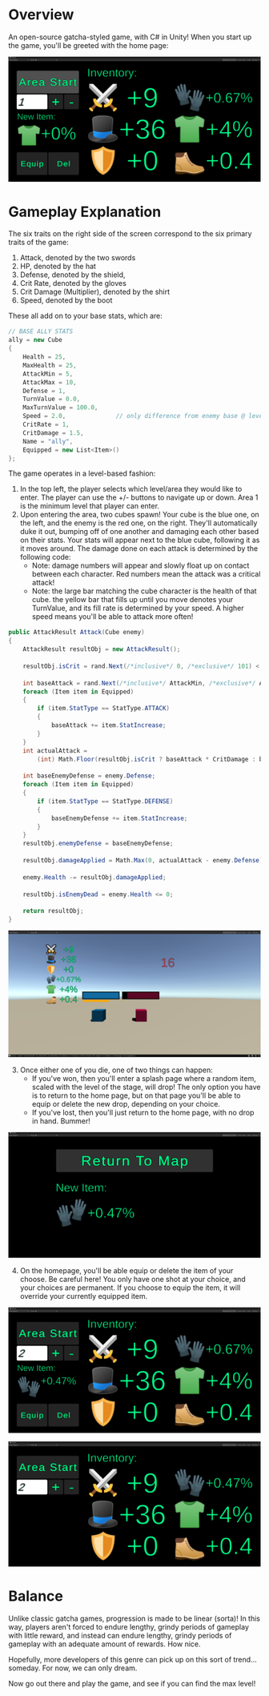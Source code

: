 # Overview
An open-source gatcha-styled game, with C# in Unity! When you start up the game, you'll be greeted with the home page:

![Image of Game](images/screenshot_of_game.PNG)

# Gameplay Explanation
The six traits on the right side of the screen correspond to the six primary traits of the game: 
1. Attack, denoted by the two swords
2. HP, denoted by the hat
3. Defense, denoted by the shield,
4. Crit Rate, denoted by the gloves
5. Crit Damage (Multiplier), denoted by the shirt 
6. Speed, denoted by the boot

These all add on to your base stats, which are:
```c#
// BASE ALLY STATS
ally = new Cube
{
    Health = 25,
    MaxHealth = 25,
    AttackMin = 5,
    AttackMax = 10,
    Defense = 1,
    TurnValue = 0.0,
    MaxTurnValue = 100.0,
    Speed = 2.0,              // only difference from enemy base @ level 1
    CritRate = 1,
    CritDamage = 1.5,
    Name = "ally",
    Equipped = new List<Item>()
};
```

The game operates in a level-based fashion:
1. In the top left, the player selects which level/area they would like to enter. The player can use the +/- buttons to navigate up or down. Area 1 is the minimum level that player can enter.
2. Upon entering the area, two cubes spawn! Your cube is the blue one, on the left, and the enemy is the red one, on the right. They'll automatically duke it out, bumping off of one another and damaging each other based on their stats. Your stats will appear next to the blue cube, following it as it moves around. The damage done on each attack is determined by the following code: 
    * Note: damage numbers will appear and slowly float up on contact between each character. Red numbers mean the attack was a critical attack!
    * Note: the large bar matching the cube character is the health of that cube. the yellow bar that fills up until you move denotes your TurnValue, and its fill rate is determined by your speed. A higher speed means you'll be able to attack more often!
```c#
public AttackResult Attack(Cube enemy)
{
    AttackResult resultObj = new AttackResult();

    resultObj.isCrit = rand.Next(/*inclusive*/ 0, /*exclusive*/ 101) < CritRate;
    
    int baseAttack = rand.Next(/*inclusive*/ AttackMin, /*exclusive*/ AttackMax);
    foreach (Item item in Equipped)
    {
        if (item.StatType == StatType.ATTACK)
        {
            baseAttack += item.StatIncrease;
        }
    }
    int actualAttack = 
        (int) Math.Floor(resultObj.isCrit ? baseAttack * CritDamage : baseAttack);

    int baseEnemyDefense = enemy.Defense;
    foreach (Item item in Equipped)
    {
        if (item.StatType == StatType.DEFENSE)
        {
            baseEnemyDefense += item.StatIncrease;
        }
    }
    resultObj.enemyDefense = baseEnemyDefense;
    
    resultObj.damageApplied = Math.Max(0, actualAttack - enemy.Defense);
    
    enemy.Health -= resultObj.damageApplied;
    
    resultObj.isEnemyDead = enemy.Health <= 0;

    return resultObj;
}
```

![Image of Combat](images/combat_example.PNG)

3. Once either one of you die, one of two things can happen:
    * If you've won, then you'll enter a splash page where a random item, scaled with the level of the stage, will drop! The only option you have is to return to the home page, but on that page you'll be able to equip or delete the new drop, depending on your choice.
    * If you've lost, then you'll just return to the home page, with no drop in hand. Bummer!

![Image of DropPage](images/item_example.PNG)

4. On the homepage, you'll be able equip or delete the item of your choose. Be careful here! You only have one shot at your choice, and your choices are permanent. If you choose to equip the item, it will override your currently equipped item.

![Before Equip](images/homepage_replace_item_before.PNG)

![After Equip](images/homepage_replace_item_after.PNG)

# Balance

Unlike classic gatcha games, progression is made to be linear (sorta)! In this way, players aren't forced to endure lengthy, grindy periods of gameplay with little reward, and instead can endure lengthy, grindy periods of gameplay with an adequate amount of rewards. How nice.

Hopefully, more developers of this genre can pick up on this sort of trend... someday. For now, we can only dream.

Now go out there and play the game, and see if you can find the max level!
